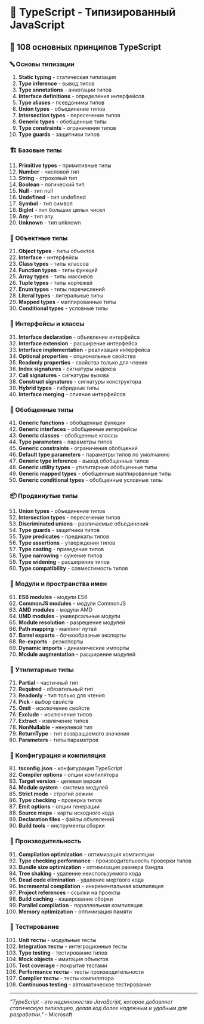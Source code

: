 # 🔷 TypeScript - Типизированный JavaScript

## 🌟 108 основных принципов TypeScript

### 🔤 Основы типизации

1. **Static typing** - статическая типизация
2. **Type inference** - вывод типов
3. **Type annotations** - аннотации типов
4. **Interface definitions** - определения интерфейсов
5. **Type aliases** - псевдонимы типов
6. **Union types** - объединение типов
7. **Intersection types** - пересечение типов
8. **Generic types** - обобщенные типы
9. **Type constraints** - ограничения типов
10. **Type guards** - защитники типов

### 🏗️ Базовые типы

11. **Primitive types** - примитивные типы
12. **Number** - числовой тип
13. **String** - строковый тип
14. **Boolean** - логический тип
15. **Null** - тип null
16. **Undefined** - тип undefined
17. **Symbol** - тип символ
18. **BigInt** - тип больших целых чисел
19. **Any** - тип any
20. **Unknown** - тип unknown

### 🔄 Объектные типы

21. **Object types** - типы объектов
22. **Interface** - интерфейсы
23. **Class types** - типы классов
24. **Function types** - типы функций
25. **Array types** - типы массивов
26. **Tuple types** - типы кортежей
27. **Enum types** - типы перечислений
28. **Literal types** - литеральные типы
29. **Mapped types** - маппированные типы
30. **Conditional types** - условные типы

### 🎯 Интерфейсы и классы

31. **Interface declaration** - объявление интерфейса
32. **Interface extension** - расширение интерфейса
33. **Interface implementation** - реализация интерфейса
34. **Optional properties** - опциональные свойства
35. **Readonly properties** - свойства только для чтения
36. **Index signatures** - сигнатуры индекса
37. **Call signatures** - сигнатуры вызова
38. **Construct signatures** - сигнатуры конструктора
39. **Hybrid types** - гибридные типы
40. **Interface merging** - слияние интерфейсов

### 🧪 Обобщенные типы

41. **Generic functions** - обобщенные функции
42. **Generic interfaces** - обобщенные интерфейсы
43. **Generic classes** - обобщенные классы
44. **Type parameters** - параметры типов
45. **Generic constraints** - ограничения обобщений
46. **Default type parameters** - параметры типов по умолчанию
47. **Generic type inference** - вывод обобщенных типов
48. **Generic utility types** - утилитарные обобщенные типы
49. **Generic mapped types** - обобщенные маппированные типы
50. **Generic conditional types** - обобщенные условные типы

### 📦 Продвинутые типы

51. **Union types** - объединение типов
52. **Intersection types** - пересечение типов
53. **Discriminated unions** - различаемые объединения
54. **Type guards** - защитники типов
55. **Type predicates** - предикаты типов
56. **Type assertions** - утверждения типов
57. **Type casting** - приведение типов
58. **Type narrowing** - сужение типов
59. **Type widening** - расширение типов
60. **Type compatibility** - совместимость типов

### 🔧 Модули и пространства имен

61. **ES6 modules** - модули ES6
62. **CommonJS modules** - модули CommonJS
63. **AMD modules** - модули AMD
64. **UMD modules** - универсальные модули
65. **Module resolution** - разрешение модулей
66. **Path mapping** - маппинг путей
67. **Barrel exports** - бочкообразные экспорты
68. **Re-exports** - реэкспорты
69. **Dynamic imports** - динамические импорты
70. **Module augmentation** - расширение модулей

### 🧮 Утилитарные типы

71. **Partial** - частичный тип
72. **Required** - обязательный тип
73. **Readonly** - тип только для чтения
74. **Pick** - выбор свойств
75. **Omit** - исключение свойств
76. **Exclude** - исключение типов
77. **Extract** - извлечение типов
78. **NonNullable** - ненулевой тип
79. **ReturnType** - тип возвращаемого значения
80. **Parameters** - типы параметров

### 🎨 Конфигурация и компиляция

81. **tsconfig.json** - конфигурация TypeScript
82. **Compiler options** - опции компилятора
83. **Target version** - целевая версия
84. **Module system** - система модулей
85. **Strict mode** - строгий режим
86. **Type checking** - проверка типов
87. **Emit options** - опции генерации
88. **Source maps** - карты исходного кода
89. **Declaration files** - файлы объявлений
90. **Build tools** - инструменты сборки

### 🚀 Производительность

91. **Compilation optimization** - оптимизация компиляции
92. **Type checking performance** - производительность проверки типов
93. **Bundle size optimization** - оптимизация размера бандла
94. **Tree shaking** - удаление неиспользуемого кода
95. **Dead code elimination** - удаление мертвого кода
96. **Incremental compilation** - инкрементальная компиляция
97. **Project references** - ссылки на проекты
98. **Build caching** - кэширование сборки
99. **Parallel compilation** - параллельная компиляция
100. **Memory optimization** - оптимизация памяти

### 🧪 Тестирование

101. **Unit тесты** - модульные тесты
102. **Integration тесты** - интеграционные тесты
103. **Type testing** - тестирование типов
104. **Mock objects** - имитация объектов
105. **Test coverage** - покрытие тестами
106. **Performance тесты** - тесты производительности
107. **Compiler тесты** - тесты компилятора
108. **Continuous testing** - автоматическое тестирование

---

*"TypeScript - это надмножество JavaScript, которое добавляет статическую типизацию, делая код более надежным и удобным для разработки."* - Microsoft
